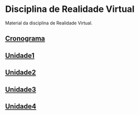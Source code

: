 # Disciplina de Realidade Virtual  

Material da disciplina de Realidade Virtual.  

<!-- ## [Cronograma](cronograma.md "cronograma")  -->

## [Cronograma](cronograma.pdf "Cronograma")  

## [Unidade1](Unidade1 "Unidade 1")  

## [Unidade2](Unidade2 "Unidade 2")  

## [Unidade3](Unidade3 "Unidade 3")  

## [Unidade4](Unidade4 "Unidade 4")  
